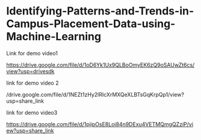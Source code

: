 # Identifying-Patterns-and-Trends-in-Campus-Placement-Data-using-Machine-Learning


Link for demo video1

https://drive.google.com/file/d/1oD6Yk1Ux9QLBoOmyEK6zQ9oSAUwZt6cs/view?usp=drivesdk

link for demo video 2

/drive.google.com/file/d/1NEZt1zHy2lRIcXrMXQeXLBTsGqKrpQp1/view?usp=share_link

link for demo video3


https://drive.google.com/file/d/1pjipOsE8Loi84n9DExu4VETMQmgQZziP/view?usp=share_link
